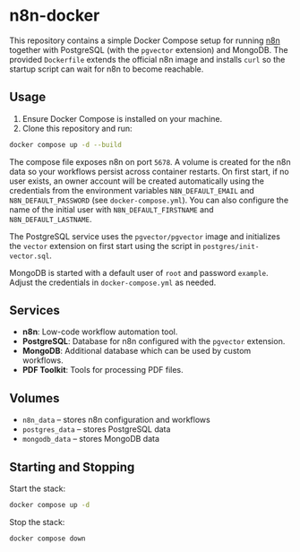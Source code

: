 # n8n-docker

This repository contains a simple Docker Compose setup for running [n8n](https://n8n.io/) together with PostgreSQL (with the `pgvector` extension) and MongoDB.
The provided `Dockerfile` extends the official n8n image and installs `curl` so the startup script can wait for n8n to become reachable.

## Usage

1. Ensure Docker Compose is installed on your machine.
2. Clone this repository and run:

```bash
docker compose up -d --build
```

The compose file exposes n8n on port `5678`. A volume is created for the n8n data so your workflows persist across container restarts.
On first start, if no user exists, an owner account will be created automatically
using the credentials from the environment variables `N8N_DEFAULT_EMAIL` and
`N8N_DEFAULT_PASSWORD` (see `docker-compose.yml`). You can also configure the
name of the initial user with `N8N_DEFAULT_FIRSTNAME` and
`N8N_DEFAULT_LASTNAME`.

The PostgreSQL service uses the `pgvector/pgvector` image and initializes the `vector` extension on first start using the script in `postgres/init-vector.sql`.

MongoDB is started with a default user of `root` and password `example`. Adjust the credentials in `docker-compose.yml` as needed.

## Services

- **n8n**: Low-code workflow automation tool.
- **PostgreSQL**: Database for n8n configured with the `pgvector` extension.
- **MongoDB**: Additional database which can be used by custom workflows.
- **PDF Toolkit**: Tools for processing PDF files.

## Volumes

- `n8n_data` – stores n8n configuration and workflows
- `postgres_data` – stores PostgreSQL data
- `mongodb_data` – stores MongoDB data

## Starting and Stopping

Start the stack:

```bash
docker compose up -d
```

Stop the stack:

```bash
docker compose down
```

